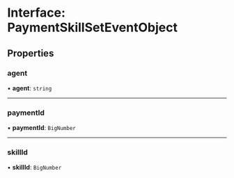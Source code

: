 # Interface: PaymentSkillSetEventObject

## Properties

### agent

• **agent**: `string`

___

### paymentId

• **paymentId**: `BigNumber`

___

### skillId

• **skillId**: `BigNumber`
